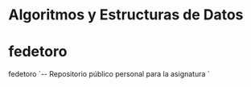 # Algoritmos y Estructuras de Datos 
# fedetoro
fedetoro
`-- Repositorio público personal para la asignatura ´





